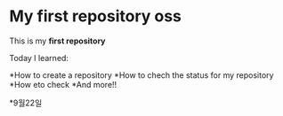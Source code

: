  # My first repository oss

This is my **first repository**

Today I learned:

*How to create a repository
*How to chech the status for my repository
*How eto check
*And more!!

*9월22일
